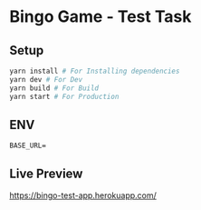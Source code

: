 # Bingo Game - Test Task


## Setup

```bash
yarn install # For Installing dependencies
yarn dev # For Dev
yarn build # For Build
yarn start # For Production
```

## ENV
```
BASE_URL=
```

## Live Preview

https://bingo-test-app.herokuapp.com/

